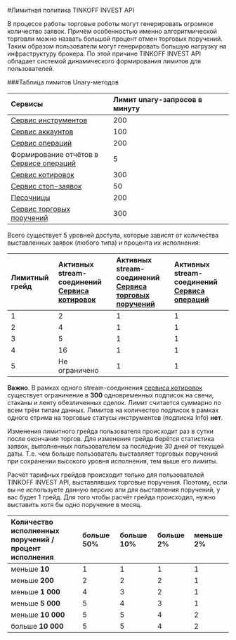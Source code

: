 #Лимитная политика TINKOFF INVEST API

В процессе работы торговые роботы могут генерировать огромное количество заявок. Причём особенностью именно 
алгоритмической торговли можно назвать большой процент отмен торговых поручений. Таким образом пользователи 
могут генерировать большую нагрузку на инфраструктуру брокера. По этой причине TINKOFF INVEST API 
обладает системой динамического формирования лимитов для пользователей. 

###Таблица лимитов Unary-методов

| Сервисы                                                                    | Лимит unary-запросов в минуту |
|:---------------------------------------------------------------------------|:------------------------------|
| [Сервис инструментов](/investAPI/head-instruments/)                        | 200                           |
| [Сервис аккаунтов](/investAPI/head-users/)                                 | 100                           |
| [Сервис операций](/investAPI/head-operations/)                             | 200                           |
| Формирование отчётов в</br>[Сервисе операций](/investAPI/head-operations/) | 5                             |
| [Сервис котировок](/investAPI/head-marketdata/)                            | 300                           |
| [Сервис стоп-заявок](/investAPI/head-stoporders/)                          | 50                            |
| [Песочницы](/investAPI/head-sandbox/)                                      | 200                           |
| [Сервис торговых поручений](/investAPI/head-orders/)                       | 300                           |


Всего существует 5 уровней доступа, которые зависят от количества выставленных заявок (любого типа) и
процента их исполнения:

| Лимитный грейд   | Активных stream-соединений</br>[Сервиса котировок](/investAPI/head-marketdata/) | Активных stream-соединений</br>[Сервиса торговых поручений](/investAPI/head-orders/) | Активных stream-соединений</br>[Сервиса операций](/investAPI/head-operations/) |
| :-------------   |:--------------------------------------------------------------------------------| :-------------- |:-------------------------------------------------------------------------------|
| 1                | 2                                                                               | 1               | 1                                                                              |
| 2                | 4                                                                               | 1               | 1                                                                              |
| 3                | 5                                                                               | 1               | 1                                                                              |
| 4                | 16                                                                              | 1               | 1                                                                              |
| 5                | Не ограничено                                                                   | 1               | 1                                                                              |

**Важно**. В рамках одного stream-соединения [сервиса котировок](/investAPI/head-marketdata/) существует 
ограничение в **300** одновременных подписок на свечи, стаканы и ленту обезличенных сделок. Лимит считается
суммарно по всем трём типам данных. Лимитов на количество подписок в рамках одного стрима на торговые
статусы инструментов (подписка Info) **нет**. 

Изменения лимитного грейда пользователя происходит раз в сутки после окончания торгов. Для изменения
грейда берётся статистика заявок, выполненных пользователем за последние 30 дней от текущей даты. 
Т.е. чем больше пользователь выставляет торговых поручений при сохранении высокого уровня исполнения, 
тем выше его лимиты.

Расчёт тарифных грейдов происходит только для пользователей TINKOFF INVEST API,
выставлявших торговые поручения. Поэтому, если вы не используете данную
версию апи для выставления поручений, у вас будет 1 грейд. 
Для того чтобы расчёт грейда происходил, нужно выставить хотя бы одно поручение
в месяц.

| Количество исполненных поручений / </br> процент исполнения | больше 50% | больше 10% | больше 2% | меньше 2% |
| :-------------------- | :--------- | :--------- | :--------- | :--------- |
| меньше **10**         | 1          | 1          | 1          | 1          | 
| меньше **200**        | 2          | 2          | 2          | 1          | 
| меньше **1 000**      | 4          | 3          | 2          | 1          | 
| меньше **5 000**      | 5          | 4          | 3          | 1          | 
| меньше **10 000**     | 5          | 5          | 4          | 2          | 
| больше **10 000**     | 5          | 5          | 4          | 2          | 
